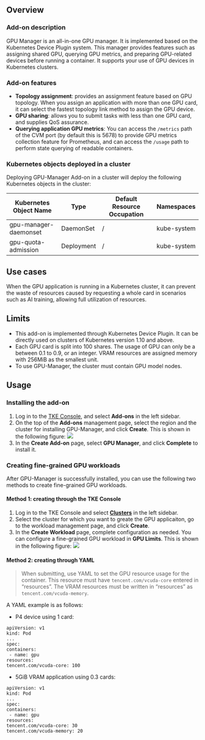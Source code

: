 
## Overview

### Add-on description

GPU Manager is an all-in-one GPU manager. It is implemented based on the Kubernetes Device Plugin system. This manager provides features such as assigning shared GPU, querying GPU metrics, and preparing GPU-related devices before running a container. It supports your use of GPU devices in Kubernetes clusters.

### Add-on features
- **Topology assignment**: provides an assignment feature based on GPU topology. When you assign an application with more than one GPU card, it can select the fastest topology link method to assign the GPU device.
- **GPU sharing**: allows you to submit tasks with less than one GPU card, and supplies QoS assurance.
- **Querying application GPU metrics**: You can access the `/metrics` path of the CVM port (by default this is 5678) to provide GPU metrics collection feature for Prometheus, and can access the `/usage` path to perform state querying of readable containers.

### Kubernetes objects deployed in a cluster

Deploying GPU-Manager Add-on in a cluster will deploy the following Kubernetes objects in the cluster:

| Kubernetes Object Name             | Type                       | Default Resource Occupation | Namespaces |
| --------------------- | ---------- | ------ | ------------ |
| gpu-manager-daemonset | DaemonSet  | /      | kube-system  |
| gpu-quota-admission   | Deployment | /      | kube-system  |

## Use cases

When the GPU application is running in a Kubernetes cluster, it can prevent the waste of resources caused by requesting a whole card in scenarios such as AI training, allowing full utilization of resources.

## Limits
- This add-on is implemented through Kubernetes Device Plugin. It can be directly used on clusters of Kubernetes version 1.10 and above.
-  Each GPU card is split into 100 shares. The usage of GPU can only be a between 0.1 to 0.9, or an integer. VRAM resources are assigned memory with 256MiB as the smallest unit.
- To use GPU-Manager, the cluster must contain GPU model nodes.

## Usage

### Installing the add-on
1. Log in to the [TKE Console](https://console.cloud.tencent.com/tke2), and select **Add-ons** in the left sidebar.
2. On the top of the **Add-ons** management page, select the region and the cluster for installing GPU-Manager, and click **Create**. This is shown in the following figure:
![](https://main.qcloudimg.com/raw/9cc38b381194c7c6b3180b42d87a6557.png)
3. In the **Create Add-on** page, select **GPU Manager**, and click **Complete** to install it.



### Creating fine-grained GPU workloads
After GPU-Manager is successfully installed, you can use the following two methods to create fine-grained GPU workloads.

#### Method 1: creating through the TKE Console
1. Log in to the TKE Console and select **[Clusters](https://console.cloud.tencent.com/tke2/cluster)** in the left sidebar.
2. Select the cluster for which you want to greate the GPU applicaiton, go to the workload management page, and click **Create**.
3. In the **Create Workload** page, complete configuration as needed. You can configure a fine-grained GPU workload in **GPU Limits**. This is shown in the following figure:
![](https://main.qcloudimg.com/raw/3c622cc72df1699a50a7fbb4cd8ee0e0.png)


#### Method 2: creating through YAML
>When submitting, use YAML to set the GPU resource usage for the container. This resource must have `tencent.com/vcuda-core` entered in “resources”. The VRAM resources must be written in “resources” as `tencent.com/vcuda-memory`.

A YAML example is as follows:
- P4 device using 1 card:
```
apiVersion: v1
kind: Pod
...
spec:
containers:
 - name: gpu
resources:
tencent.com/vcuda-core: 100
```
- 5GiB VRAM application using 0.3 cards:
```
apiVersion: v1
kind: Pod
...
spec:
containers:
 - name: gpu
resources:
tencent.com/vcuda-core: 30
tencent.com/vcuda-memory: 20
```
